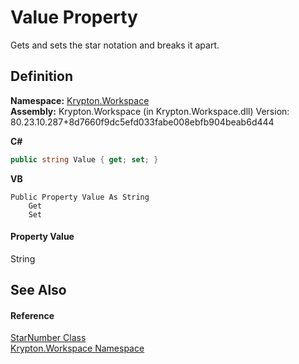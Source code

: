 # Value Property


Gets and sets the star notation and breaks it apart.



## Definition
**Namespace:** <a href="0dbf488f-9676-a1e5-a949-1b4bcea03d52.md">Krypton.Workspace</a>  
**Assembly:** Krypton.Workspace (in Krypton.Workspace.dll) Version: 80.23.10.287+8d7660f9dc5efd033fabe008ebfb904beab6d444

**C#**
``` C#
public string Value { get; set; }
```
**VB**
``` VB
Public Property Value As String
	Get
	Set
```



#### Property Value
String

## See Also


#### Reference
<a href="8edd0646-6d3d-64f1-e93c-0236a866b850.md">StarNumber Class</a>  
<a href="0dbf488f-9676-a1e5-a949-1b4bcea03d52.md">Krypton.Workspace Namespace</a>  
